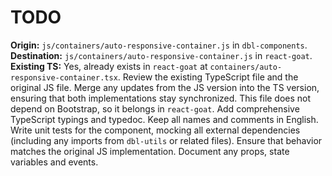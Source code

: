 # TODO

**Origin:** `js/containers/auto-responsive-container.js` in `dbl-components`.
**Destination:** `js/containers/auto-responsive-container.js` in `react-goat`.
**Existing TS:** Yes, already exists in `react-goat` at `containers/auto-responsive-container.tsx`.
Review the existing TypeScript file and the original JS file. Merge any updates from the JS version into the TS version, ensuring that both implementations stay synchronized.
This file does not depend on Bootstrap, so it belongs in `react-goat`.
Add comprehensive TypeScript typings and typedoc. Keep all names and comments in English.
Write unit tests for the component, mocking all external dependencies (including any imports from `dbl-utils` or related files). Ensure that behavior matches the original JS implementation.
Document any props, state variables and events.